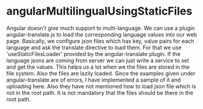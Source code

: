 # angularMultilingualUsingStaticFiles

Angular doesn't give much support to multi-language. We can use a plugin angular-translate.js to load the corresponding language values into our web page. Basically, we configure json files which has key, value pairs for each language and ask the translate directive to load them. For that we use 'useStaticFilesLoader' provided by the angular-translate plugin. If the language jsons are coming from server we can just write a service to set and get the values. This helps us a lot when we the files are stored in the file system. Also the files are lazily loaded. Since the examples given under angular-translate are of errors, I have implemented a sample of it and uploading here. Also they have not mentioned how to load json file which is not in the root path. It is not mandatory that the files should be there in the root path.
